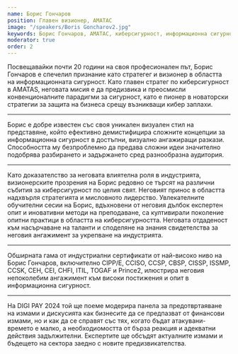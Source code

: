 ```yaml
---
name: Борис Гончаров
position: Главен визионер, АМАТАС
image: "/speakers/Boris Goncharov2.jpg"
keywords: Борис Гончаров, АМАТАС, киберсигурност, информационна сигурност, стратег, визионер, презентационни умения, обучение, сертификати, DIGI PAY 2024, финансови измами, кибер заплахи, CIPP/E, CCISO, CCSP, CBSP, CISSP, ISSMP, CCSK, CEH, CEI, CHFI, ITIL, TOGAF, Prince2
moderator: true
order: 2
---
```


Посвещавайки почти 20 години на своя професионален път, Борис Гончаров е спечелил
признание като стратегег и визионер в областта на информационната сигурност. Като
главен стратег по киберсигурност в AMATAS, неговата мисия е да предизвика и
преосмисли конвенционалните парадигми за сигурност, като е пионер в новаторски
стратегии за защита на бизнеса срещу възникващи кибер заплахи.

---

Борис е добре известен със своя уникален визуален стил на представяне, който
ефективно демистифицира сложните концепции за информационна сигурност в достъпни,
визуално ангажиращи разкази. Способността му безпроблемно да предава сложни идеи
значително подобрява разбирането и задържането сред разнообразна аудитория.

---

Като доказателство за неговата влиятелна роля в индустрията, визионерските прозрения
на Борис редовно се търсят на различни събития за киберсигурност по целия свят.
Неговият принос в областта надхвърля стратегията и мисловното лидерство.
Увлекателните обучителни сесии на Борис, вдъхновени от неговия дълбок експертен опит
и иновативни методи на преподаване, са култивирали поколение опитни практици в
областта на киберсигурността. Неговата отдаденост към насърчаване на таланти и
споделяне на знания свидетелства за неговия ангажимент за укрепване на индустрията.

---

Обширната гама от индустриални сертификати от най-високо ниво на Борис Гончаров,
включително CIPP/E, CCISO, CCSP, CBSP, CISSP, ISSMP, CCSK, CEH, CEI, CHFI, ITIL,
TOGAF и Prince2, илюстрира неговия непоколебим ангажимент към високи постижения и
опит в информационна сигурност.

---

На DIGI PAY 2024 той ще поеме модерира панела за предотвртаяване на измами и
дискусията как бизнесите да се предпазват от финансови измами, но и как да се справят
със тях, когато бъдат атакувани- времето е малко, а необходиомостта от бърза реакция и
адекватни действия задължителни. Експертите ще обсъдят актуалните измами и
бъдещето на сектора заедно с новите предизвикателства.
